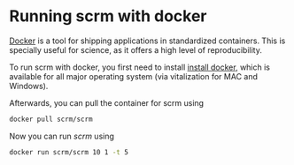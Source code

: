 Running scrm with docker
========================

[Docker](https://www.docker.com) is a tool for shipping applications 
in standardized containers. This is specially useful for science, as 
it offers a high level of reproducibility.

To run scrm with docker, you first need to install 
[install docker](https://docs.docker.com/installation/#installation), 
which is available for all major operating system (via vitalization for MAC
and Windows).

Afterwards, you can pull the container for scrm using

```bash
docker pull scrm/scrm
```

Now you can run _scrm_ using

```bash
docker run scrm/scrm 10 1 -t 5
```

